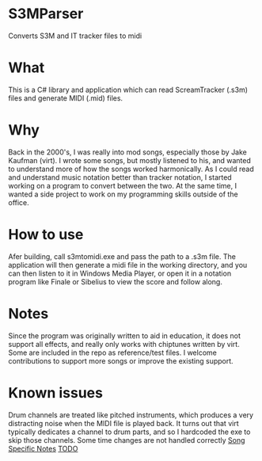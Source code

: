 # S3MParser
Converts S3M and IT tracker files to midi

# What
This is a C# library and application which can read ScreamTracker (.s3m) files and generate MIDI (.mid) files.

# Why
Back in the 2000's, I was really into mod songs, especially those by Jake Kaufman (virt).  I wrote some songs, but mostly listened to his, and wanted to understand more of how the songs worked harmonically.  As I could read and understand music notation better than tracker notation, I started working on a program to convert between the two.  At the same time, I wanted a side project to work on my programming skills outside of the office.

# How to use
Afer building, call s3mtomidi.exe and pass the path to a .s3m file.  The application will then generate a midi file in the working directory, and you can then listen to it in Windows Media Player, or open it in a notation program like Finale or Sibelius to view the score and follow along.

# Notes
Since the program was originally written to aid in education, it does not support all effects, and really only works with chiptunes written by virt.  Some are included in the repo as reference/test files.  I welcome contributions to support more songs or improve the existing support.

# Known issues
Drum channels are treated like pitched instruments, which produces a very distracting noise when the MIDI file is played back.  It turns out that virt typically dedicates a channel to drum parts, and so I hardcoded the exe to skip those channels.
Some time changes are not handled correctly
 [Song Specific Notes](./S3mToMidi/notes.txt)
 [TODO](./S3mToMidi/TODO.txt)
